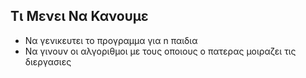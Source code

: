 ## Τι Μενει Να Κανουμε

* Να γενικευτει το προγραμμα για n παιδια
* Να γινουν οι αλγοριθμοι με τους οποιους ο πατερας μοιραζει τις διεργασιες
